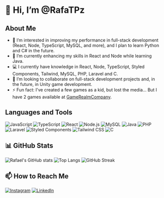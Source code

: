 # 👋 Hi, I’m @RafaTPz

## About Me
- 👀 I’m interested in improving my performance in full-stack development (React, Node, TypeScript, MySQL, and more), and I plan to learn Python and C# in the future.
- 🌱 I’m currently enhancing my skills in React and Node while learning Java.  
- 💻 I currently have knowledge in React, Node, TypeScript, Styled Components, Tailwind, MySQL, PHP, Laravel and C.  
- 💞️ I’m looking to collaborate on full-stack development projects and, in the future, in Unity game development.
- ⚡ Fun fact: I've created a few games as a kid, but lost the media... But I have 2 games available at [GameRealmCompany](https://gamerealmcompany.itch.io/).

## Languages and Tools
![JavaScript](https://img.shields.io/badge/-JavaScript-F7DF1E?style=flat&logo=JavaScript&logoColor=black)
![TypeScript](https://img.shields.io/badge/-TypeScript-3178C6?style=flat&logo=TypeScript&logoColor=white)
![React](https://img.shields.io/badge/-React-61DAFB?style=flat&logo=React&logoColor=black)
![Node.js](https://img.shields.io/badge/-Node.js-339933?style=flat&logo=Node.js&logoColor=white)
![MySQL](https://img.shields.io/badge/-MySQL-4479A1?style=flat&logo=MySQL&logoColor=white)
![Java](https://img.shields.io/badge/-Java-007396?style=flat&logo=Java&logoColor=white)
![PHP](https://img.shields.io/badge/-PHP-777BB4?style=flat&logo=PHP&logoColor=white)
![Laravel](https://img.shields.io/badge/-Laravel-FF2D20?style=flat&logo=Laravel&logoColor=white)
![Styled Components](https://img.shields.io/badge/-Styled_Components-DB7093?style=flat&logo=styled-components&logoColor=white)
![Tailwind CSS](https://img.shields.io/badge/-Tailwind_CSS-38B2AC?style=flat&logo=tailwind-css&logoColor=white)
![C](https://img.shields.io/badge/-C-A8B9CC?style=flat&logo=C&logoColor=white)

## 📊 GitHub Stats
![Rafael's GitHub stats](https://github-readme-stats.vercel.app/api?username=SEUUSUARIO&show_icons=true&theme=tokyonight)
![Top Langs](https://github-readme-stats.vercel.app/api/top-langs/?username=SEUUSUARIO&layout=compact&theme=tokyonight)
![GitHub Streak](https://streak-stats.demolab.com?user=SEUUSUARIO&theme=tokyonight&border_radius=5)

## 📫 How to Reach Me
[![Instagram](https://img.shields.io/badge/-Instagram-E4405F?style=flat&logo=Instagram&logoColor=white)](https://www.instagram.com/orafatp)
[![LinkedIn](https://img.shields.io/badge/-LinkedIn-0077B5?style=flat&logo=LinkedIn&logoColor=white)](https://www.linkedin.com/in/rafael-tadeu-pra%C3%A7a-1aa032267/)
<!---
RafaTPz/RafaTPz is a ✨ special ✨ repository because its `README.md` (this file) appears on your GitHub profile.
You can click the Preview link to take a look at your changes.
--->
